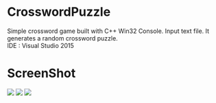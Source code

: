 # CrosswordPuzzle
Simple crossword game built with C++ Win32 Console. Input text file. It generates a random crossword puzzle.<br>
IDE : Visual Studio 2015

# ScreenShot
<img src="https://github.com//dingpong/CrosswordPuzzle/raw/master/screenshot1.png">
<img src="https://github.com//dingpong/CrosswordPuzzle/raw/master/screenshot2.png">
<img src="https://github.com//dingpong/CrosswordPuzzle/raw/master/screenshot3.png">
